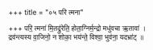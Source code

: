 +++
title = "०५ परि त्मना"

+++
परि॒ त्मना॑ मि॒तद्रु॑रेति॒ होता॒ग्निर्म॒न्द्रो मधु॑वचा ऋ॒तावा॑ ।  
द्रव॑न्त्यस्य वा॒जिनो॒ न शोका॒ भय॑न्ते॒ विश्वा॒ भुव॑ना॒ यदभ्रा॑ट् ॥